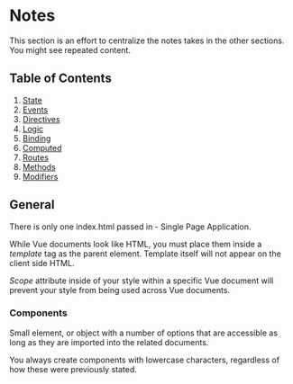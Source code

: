 # Notes

This section is an effort to centralize the notes takes in the other sections. You might see repeated content.

## Table of Contents

1. [State](State.md)
1. [Events](Events.md)
1. [Directives](Directives.md)
1. [Logic](Logic.md)
1. [Binding](Binding.md)
1. [Computed](Computed.md)
1. [Routes](Routes.md)
1. [Methods](Methods.md)
1. [Modifiers](Modifiers.md)

## General

There is only one index.html passed in - Single Page Application.

While Vue documents look like HTML, you must place them inside a *template* tag as the parent element. Template itself will not appear on the client side HTML.

*Scope* attribute inside of your style within a specific Vue document will prevent your style from being used across Vue documents.

### Components

Small element, or object with a number of options that are accessible as long as they are imported into the related documents.

You always create components with lowercase characters, regardless of how these were previously stated.
